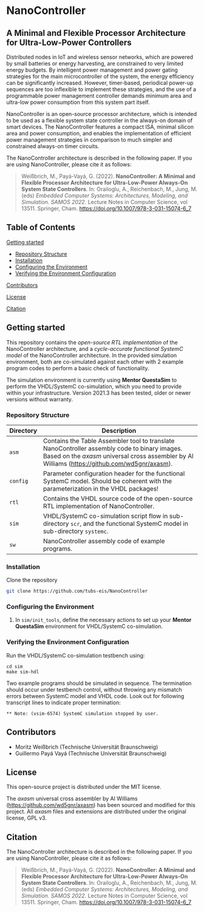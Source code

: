 # NanoController
A Minimal and Flexible Processor Architecture for Ultra-Low-Power Controllers
---
Distributed nodes in IoT and wireless sensor networks, which are powered by small batteries or energy harvesting, are constrained to very limited energy budgets.
	By intelligent power management and power gating strategies for the main microcontroller of the system, the energy efficiency can be significantly increased.
	However, timer-based, periodical power-up sequences are too inflexible to implement these strategies, and the use of a programmable power management controller demands minimum area and ultra-low power consumption from this system part itself.

NanoController is an open-source processor architecture, which is intended to be used as a flexible system state controller in the always-on domain of smart devices.
	The NanoController features a compact ISA, minimal silicon area and power consumption, and enables the implementation of efficient power management strategies in comparison to much simpler and constrained always-on timer circuits.
  
The NanoController architecture is described in the following paper. If you are using NanoController, please cite it as follows:
>Weißbrich, M., Payá-Vayá, G. (2022). 
>**NanoController: A Minimal and Flexible Processor Architecture for Ultra-Low-Power Always-On System State Controllers**.
>In: Orailoglu, A., Reichenbach, M., Jung, M. (eds) *Embedded Computer Systems: Architectures, Modeling, and Simulation. SAMOS 2022*. Lecture Notes in Computer Science, vol 13511. Springer, Cham. https://doi.org/10.1007/978-3-031-15074-6_7


## Table of Contents

[Getting started](#Getting-started)

- [Repository Structure](#Repository-Structure)
- [Installation](#Installation)
- [Configuring the Environment](#Configuring-the-Environment)
- [Verifying the Environment Configuration](#Verifying-the-Environment-Configuration)

[Contributors](#Contributors)

[License](#License)

[Citation](#Citation)

## Getting started

This repository contains the *open-source RTL implementation* of the NanoController architecture, and a *cycle-accurate functional SystemC model* of the NanoController architecture. In the provided simulation environment, both are co-simulated against each other with 2 example program codes to perform a basic check of functionality.

The simulation environment is currently using **Mentor QuestaSim** to perform the VHDL/SystemC co-simulation, which you need to provide within your infrastructure. Version 2021.3 has been tested, older or newer versions without warranty.

### Repository Structure

| Directory | Description |
|-----------|-------------|
| `asm` | Contains the Table Assembler tool to translate NanoController assembly code to binary images. Based on the *axasm* universal cross assembler by Al Williams (https://github.com/wd5gnr/axasm). |
| `config` | Parameter configuration header for the functional SystemC model. Should be coherent with the parameterization in the VHDL packages! |
| `rtl` | Contains the VHDL source code of the open-source RTL implementation of NanoController. |
| `sim` | VHDL/SystemC co-simulation script flow in sub-directory `scr`, and the functional SystemC model in sub-directory `systemc`. |
| `sw` | NanoController assembly code of example programs. |

### Installation

Clone the repository

```bash
git clone https://github.com/tubs-eis/NanoController
```

### Configuring the Environment

1. In `sim/init_tools`, define the necessary actions to set up your **Mentor QuestaSim** environment for VHDL/SystemC co-simulation.

### Verifying the Environment Configuration

Run the VHDL/SystemC co-simulation testbench using:

```
cd sim
make sim-hdl
```

Two example programs should be simulated in sequence. The termination should occur under testbench control, without throwing any mismatch errors between SystemC model and VHDL code. Look out for following transcript lines to indicate proper termination:

```
** Note: (vsim-6574) SystemC simulation stopped by user.
```

## Contributors

- Moritz Weißbrich (Technische Universität Braunschweig)
- Guillermo Payá Vayá (Technische Universität Braunschweig)

## License

This open-source project is distributed under the MIT license.

The *axasm* universal cross assembler by Al Williams (https://github.com/wd5gnr/axasm) has been sourced and modified for this project. All *axasm* files and extensions are distributed under the original license, GPL v3.

## Citation

The NanoController architecture is described in the following paper. If you are using NanoController, please cite it as follows:
>Weißbrich, M., Payá-Vayá, G. (2022). 
>**NanoController: A Minimal and Flexible Processor Architecture for Ultra-Low-Power Always-On System State Controllers**.
>In: Orailoglu, A., Reichenbach, M., Jung, M. (eds) *Embedded Computer Systems: Architectures, Modeling, and Simulation. SAMOS 2022*. Lecture Notes in Computer Science, vol 13511. Springer, Cham. https://doi.org/10.1007/978-3-031-15074-6_7
